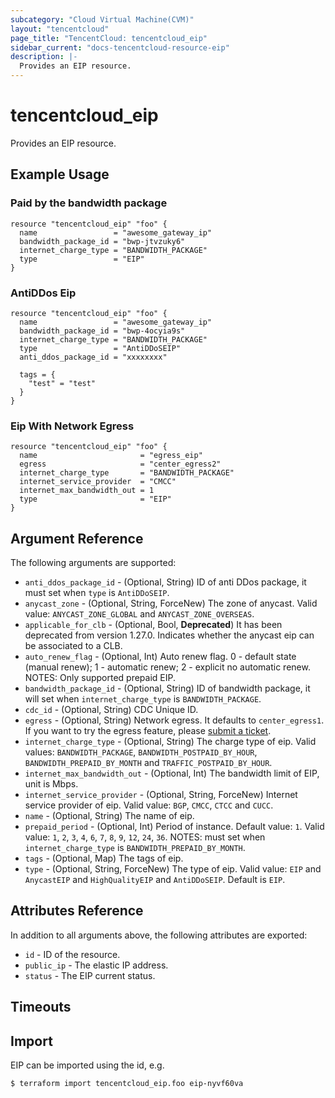 ```yaml
---
subcategory: "Cloud Virtual Machine(CVM)"
layout: "tencentcloud"
page_title: "TencentCloud: tencentcloud_eip"
sidebar_current: "docs-tencentcloud-resource-eip"
description: |-
  Provides an EIP resource.
---
```


# tencentcloud_eip

Provides an EIP resource.

## Example Usage

### Paid by the bandwidth package

```hcl
resource "tencentcloud_eip" "foo" {
  name                 = "awesome_gateway_ip"
  bandwidth_package_id = "bwp-jtvzuky6"
  internet_charge_type = "BANDWIDTH_PACKAGE"
  type                 = "EIP"
}
```

### AntiDDos Eip

```hcl
resource "tencentcloud_eip" "foo" {
  name                 = "awesome_gateway_ip"
  bandwidth_package_id = "bwp-4ocyia9s"
  internet_charge_type = "BANDWIDTH_PACKAGE"
  type                 = "AntiDDoSEIP"
  anti_ddos_package_id = "xxxxxxxx"

  tags = {
    "test" = "test"
  }
}
```

### Eip With Network Egress

```hcl
resource "tencentcloud_eip" "foo" {
  name                       = "egress_eip"
  egress                     = "center_egress2"
  internet_charge_type       = "BANDWIDTH_PACKAGE"
  internet_service_provider  = "CMCC"
  internet_max_bandwidth_out = 1
  type                       = "EIP"
}
```

## Argument Reference

The following arguments are supported:

* `anti_ddos_package_id` - (Optional, String) ID of anti DDos package, it must set when `type` is `AntiDDoSEIP`.
* `anycast_zone` - (Optional, String, ForceNew) The zone of anycast. Valid value: `ANYCAST_ZONE_GLOBAL` and `ANYCAST_ZONE_OVERSEAS`.
* `applicable_for_clb` - (Optional, Bool, **Deprecated**) It has been deprecated from version 1.27.0. Indicates whether the anycast eip can be associated to a CLB.
* `auto_renew_flag` - (Optional, Int) Auto renew flag.  0 - default state (manual renew); 1 - automatic renew; 2 - explicit no automatic renew. NOTES: Only supported prepaid EIP.
* `bandwidth_package_id` - (Optional, String) ID of bandwidth package, it will set when `internet_charge_type` is `BANDWIDTH_PACKAGE`.
* `cdc_id` - (Optional, String) CDC Unique ID.
* `egress` - (Optional, String) Network egress. It defaults to `center_egress1`. If you want to try the egress feature, please [submit a ticket](https://console.cloud.tencent.com/workorder/category).
* `internet_charge_type` - (Optional, String) The charge type of eip. Valid values: `BANDWIDTH_PACKAGE`, `BANDWIDTH_POSTPAID_BY_HOUR`, `BANDWIDTH_PREPAID_BY_MONTH` and `TRAFFIC_POSTPAID_BY_HOUR`.
* `internet_max_bandwidth_out` - (Optional, Int) The bandwidth limit of EIP, unit is Mbps.
* `internet_service_provider` - (Optional, String, ForceNew) Internet service provider of eip. Valid value: `BGP`, `CMCC`, `CTCC` and `CUCC`.
* `name` - (Optional, String) The name of eip.
* `prepaid_period` - (Optional, Int) Period of instance. Default value: `1`. Valid value: `1`, `2`, `3`, `4`, `6`, `7`, `8`, `9`, `12`, `24`, `36`. NOTES: must set when `internet_charge_type` is `BANDWIDTH_PREPAID_BY_MONTH`.
* `tags` - (Optional, Map) The tags of eip.
* `type` - (Optional, String, ForceNew) The type of eip. Valid value:  `EIP` and `AnycastEIP` and `HighQualityEIP` and `AntiDDoSEIP`. Default is `EIP`.

## Attributes Reference

In addition to all arguments above, the following attributes are exported:

* `id` - ID of the resource.
* `public_ip` - The elastic IP address.
* `status` - The EIP current status.


## Timeouts

<no value>


## Import

EIP can be imported using the id, e.g.

```
$ terraform import tencentcloud_eip.foo eip-nyvf60va
```


